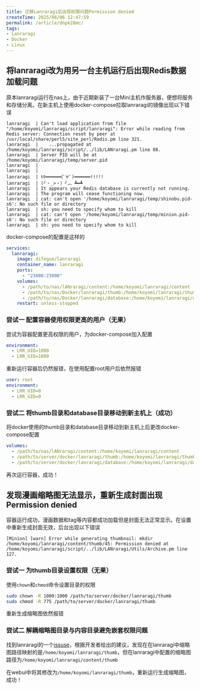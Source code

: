 ```yaml
---
title: 迁移Lanraragi后出现权限问题Permission denied
createTime: 2025/06/06 12:47:59
permalink: /article/dnpk28mc/
tags:
- Lanraragi
- Docker
- Linux
---
```

## 将lanraragi改为用另一台主机运行后出现Redis数据加载问题

原本lanraragi运行在nas上，由于近期新装了一台Mini主机作服务器，便想将服务和存储分离。在新主机上使用docker-compose拉取lanraragi的镜像出现以下错误

```
lanraragi  | Can't load application from file "/home/koyomi/lanraragi/script/lanraragi": Error while reading from Redis server: Connection reset by peer at /usr/local/share/perl5/site_perl/Redis.pm line 321.
lanraragi  | 	...propagated at /home/koyomi/lanraragi/script/../lib/LANraragi.pm line 88.
lanraragi  | Server PID will be at /home/koyomi/lanraragi/temp/server.pid
lanraragi  | 
lanraragi  | 
lanraragi  | ｷﾀ━━━━━━(ﾟ∀ﾟ)━━━━━━!!!!!
lanraragi  | (╯・_>・）╯︵ ┻━┻
lanraragi  | It appears your Redis database is currently not running.
lanraragi  | The program will cease functioning now.
lanraragi  | cat: can't open '/home/koyomi/lanraragi/temp/shinobu.pid-s6': No such file or directory
lanraragi  | sh: you need to specify whom to kill
lanraragi  | cat: can't open '/home/koyomi/lanraragi/temp/minion.pid-s6': No such file or directory
lanraragi  | sh: you need to specify whom to kill
```

docker-compose的配置是这样的

```yml
services:
  lanraragi:
    image: difegue/lanraragi
    container_name: lanraragi
    ports:
      - "23000:23000"
    volumes:
      - /path/to/nas/lANraragi/content:/home/koyomi/lanraragi/content
      - /path/to/nas/Docker/lanraragi/thumb:/home/koyomi/lanraragi/thumb
      - /path/to/nas/Docker/lanraragi/database:/home/koyomi/lanraragi/database
    restart: unless-stopped
```

### 尝试一 配置容器使用权限更高的用户（无果）

尝试为容器配置更高权限的用户，为docker-compose加入配置

```yml
environment:
  - LRR_UID=1000
  - LRR_GID=1000
```

重新运行容器后仍然报错，在使用配置root用户后依然报错

```yml
user: root
environment:
  - LRR_UID=0
  - LRR_GID=0
```

### 尝试二 将thumb目录和database目录移动到新主机上（成功）

将docker使用的thumb目录和database目录移动到新主机上后更改docker-compose配置

```yml
volumes:
  - /path/to/nas/lANraragi/content:/home/koyomi/lanraragi/content
  - /path/to/server/docker/lanraragi/thumb:/home/koyomi/lanraragi/thumb
  - /path/to/server/docker/lanraragi/database:/home/koyomi/lanraragi/database
```

再次运行容器，成功！

## 发现漫画缩略图无法显示，重新生成封面出现Permission denied

容器运行成功，漫画数据和tag等内容都成功加载但是封面无法正常显示。在设置中重新生成封面无效，后台出现以下错误

```
[Minion] [warn] Error while generating thumbnail: mkdir /home/koyomi/lanraragi/content/thumb/45: Permission denied at /home/koyomi/lanraragi/script/../lib/LANraragi/Utils/Archive.pm line 127.
```

### 尝试一 为thumb目录设置权限（无果）

使用`chown`和`chmod`命令设置目录的权限

```bash
sudo chown -R 1000:1000 /path/to/server/docker/lanraragi/thumb
sudo chmod -R 775 /path/to/server/docker/lanraragi/thumb
```

重新生成缩略图依然报错

### 尝试二 解耦缩略图目录与内容目录避免嵌套权限问题

找到lanraragi的一个[issuse](https://github.com/Difegue/LANraragi/issues/953)，根据开发者给出的建议，发现在在lanraragi中缩略图路径映射的是`/home/koyomi/lanraragi/thumb`，但在lanraragi中配置的缩略图路径为`/home/koyomi/lanraragi/content/thumb`

在webui中将其修改为`/home/koyomi/lanraragi/thumb`，重新运行生成缩略图，成功！

